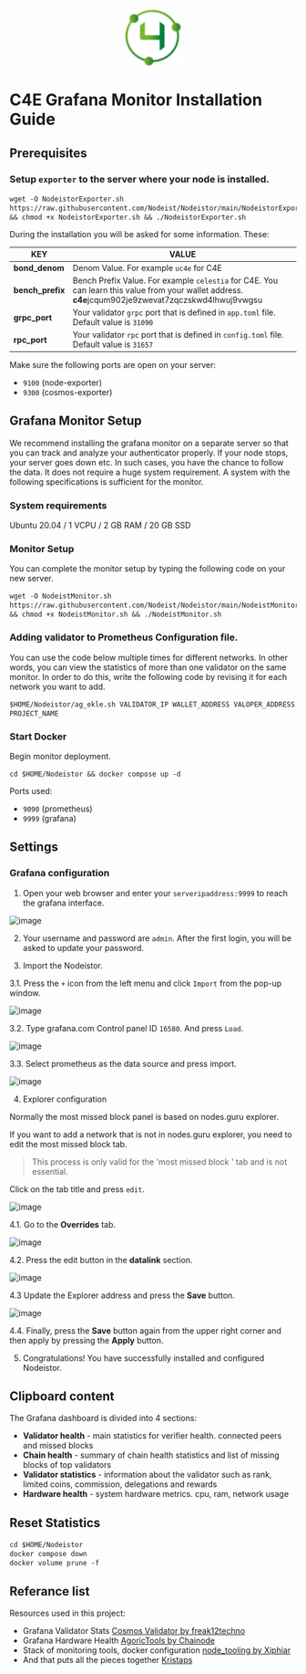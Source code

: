 <p align="center">
  <img height="100" height="auto" src="https://raw.githubusercontent.com/Nodeist/Kurulumlar/main/logos/c4e.png">
</p>

# C4E Grafana Monitor Installation Guide
## Prerequisites

### Setup `exporter` to the server where your node is installed.
```
wget -O NodeistorExporter.sh https://raw.githubusercontent.com/Nodeist/Nodeistor/main/NodeistorExporter && chmod +x NodeistorExporter.sh && ./NodeistorExporter.sh
```
During the installation you will be asked for some information. These:

| KEY |VALUE |
|----------|-------------|
| **bond_denom** | Denom Value. For example `uc4e` for C4E |
| **bench_prefix** | Bench Prefix Value. For example `celestia` for C4E. You can learn this value from your wallet address. **c4e**jcqum902je9zwevat7zqczskwd4lhwuj9vwgsu |
| **grpc_port** | Your validator `grpc` port that is defined in `app.toml` file. Default value is `31090` |
| **rpc_port** | Your validator `rpc` port that is defined in `config.toml` file. Default value is `31657` |


Make sure the following ports are open on your server:
- `9100` (node-exporter)
- `9300` (cosmos-exporter)

## Grafana Monitor Setup
We recommend installing the grafana monitor on a separate server so that you can track and analyze your authenticator properly.
If your node stops, your server goes down etc. In such cases, you have the chance to follow the data. It does not require a huge system requirement.
A system with the following specifications is sufficient for the monitor.

### System requirements
Ubuntu 20.04 / 1 VCPU / 2 GB RAM / 20 GB SSD

### Monitor Setup
You can complete the monitor setup by typing the following code on your new server.
```
wget -O NodeistMonitor.sh https://raw.githubusercontent.com/Nodeist/Nodeistor/main/NodeistMonitor && chmod +x NodeistMonitor.sh && ./NodeistMonitor.sh
```

### Adding validator to Prometheus Configuration file.
You can use the code below multiple times for different networks. In other words, you can view the statistics of more than one validator on the same monitor.
In order to do this, write the following code by revising it for each network you want to add.
```
$HOME/Nodeistor/ag_ekle.sh VALIDATOR_IP WALLET_ADDRESS VALOPER_ADDRESS PROJECT_NAME
```


### Start Docker
Begin monitor deployment.
```
cd $HOME/Nodeistor && docker compose up -d
```

Ports used:
- `9090` (prometheus)
- `9999` (grafana)

## Settings

### Grafana configuration
1. Open your web browser and enter your `serveripaddress:9999` to reach the grafana interface.

![image](https://i.hizliresim.com/q5v1rxg.png)

2. Your username and password are `admin`. After the first login, you will be asked to update your password.

3. Import the Nodeistor.

3.1. Press the `+` icon from the left menu and click `Import` from the pop-up window.

![image](https://i.hizliresim.com/g76skvm.png)

3.2. Type grafana.com Control panel ID `16580`. And press `Load`.

![image](https://i.hizliresim.com/2c4ely8.png)

3.3. Select prometheus as the data source and press import.

![image](https://i.hizliresim.com/achuede.png)

4. Explorer configuration

Normally the most missed block panel is based on nodes.guru explorer.

If you want to add a network that is not in nodes.guru explorer, you need to edit the most missed block tab.
> This process is only valid for the 'most missed block ' tab and is not essential.

Click on the tab title and press `edit`.

![image](https://i.hizliresim.com/7g70srb.png)

4.1. Go to the **Overrides** tab.

![image](https://i.hizliresim.com/abdah90.png)

4.2. Press the edit button in the **datalink** section.

![image](https://i.hizliresim.com/gpqoyah.png)

4.3 Update the Explorer address and press the **Save** button.

![image](https://i.hizliresim.com/b1st4xn.png)

4.4. Finally, press the **Save** button again from the upper right corner and then apply by pressing the **Apply** button.

5. Congratulations! You have successfully installed and configured Nodeistor.

## Clipboard content
The Grafana dashboard is divided into 4 sections:
- **Validator health** - main statistics for verifier health. connected peers and missed blocks
- **Chain health** - summary of chain health statistics and list of missing blocks of top validators
- **Validator statistics** - information about the validator such as rank, limited coins, commission, delegations and rewards
- **Hardware health** - system hardware metrics. cpu, ram, network usage

## Reset Statistics
```
cd $HOME/Nodeistor
docker compose down
docker volume prune -f
```

## Referance list
Resources used in this project:
- Grafana Validator Stats [Cosmos Validator by freak12techno](https://grafana.com/grafana/dashboards/14914)
- Grafana Hardware Health [AgoricTools by Chainode](https://github.com/Chainode/AgoricTools)
- Stack of monitoring tools, docker configuration [node_tooling by Xiphiar](https://github.com/Xiphiar/node_tooling/)
- And that puts all the pieces together [Kristaps](https://github.com/kj89)
